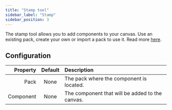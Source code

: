 ```yaml
---
title: "Stamp tool"
sidebar_label: "Stamp"
sidebar_position: 3
---
```


The stamp tool allows you to add components to your canvas.
Use an existing pack, create your own or import a pack to use it. Read more [here](../pack).

## Configuration

|       Property |  Default  | Description                                                                                                                                      |
| -------------: | :-------: | :----------------------------------------------------------------------------------------------------------------------------------------------- |
| Pack | None | The pack where the component is located. |
| Component | None | The component that will be added to the canvas. |
